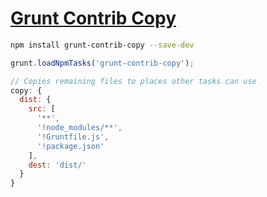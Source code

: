 # [Grunt Contrib Copy](https://www.npmjs.org/package/grunt-contrib-copy)

```bash
npm install grunt-contrib-copy --save-dev
```

```js
grunt.loadNpmTasks('grunt-contrib-copy');
```

```js
// Copies remaining files to places other tasks can use
copy: {
  dist: {
    src: [
      '**',
      '!node_modules/**',
      '!Gruntfile.js',
      '!package.json'
    ],
    dest: 'dist/'
  }
}
```
